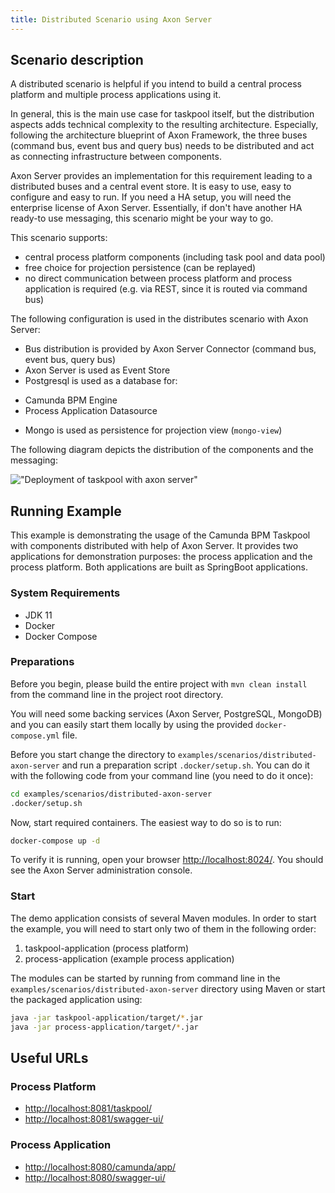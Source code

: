 ```yaml
---
title: Distributed Scenario using Axon Server
---
```


## Scenario description

A distributed scenario is helpful if you intend to build a central process platform and multiple process applications using it.

In general, this is the main use case for taskpool itself, but the distribution aspects adds technical complexity to the resulting
architecture. Especially, following the architecture blueprint of Axon Framework, the three buses (command bus, event bus and
query bus) needs to be distributed and act as connecting infrastructure between components.

Axon Server provides an implementation for this requirement leading to a distributed buses and a central event store. It is easy
to use, easy to configure and easy to run. If you need a HA setup, you will need the enterprise license of Axon Server. Essentially,
if don't have another HA ready-to use messaging, this scenario might be your way to go.

This scenario supports:

-  central process platform components (including task pool and data pool)
-  free choice for projection persistence (can be replayed)
-  no direct communication between process platform and process application is required (e.g. via REST, since it is routed via command bus)

The following configuration is used in the distributes scenario with Axon Server:

* Bus distribution is provided by Axon Server Connector (command bus, event bus, query bus)
* Axon Server is used as Event Store
* Postgresql is used as a database for:
- Camunda BPM Engine
- Process Application Datasource
* Mongo is used as persistence for projection view (`mongo-view`)

The following diagram depicts the distribution of the components and the messaging:

!["Deployment of taskpool with axon server"](../../../img/deployment-axon-server.png)

## Running Example

This example is demonstrating the usage of the Camunda BPM Taskpool with components distributed with help of Axon Server.
It provides two applications for demonstration purposes: the process application and the process platform. Both applications are built as SpringBoot applications.

### System Requirements

* JDK 11
* Docker
* Docker Compose

### Preparations

Before you begin, please build the entire project with `mvn clean install` from the command line in the project root directory.

You will need some backing services (Axon Server, PostgreSQL, MongoDB) and you can easily start them locally
by using the provided `docker-compose.yml` file.

Before you start change the directory to `examples/scenarios/distributed-axon-server` and run a preparation script `.docker/setup.sh`.
You can do it with the following code from your command line (you need to do it once):


```bash
cd examples/scenarios/distributed-axon-server
.docker/setup.sh
```

Now, start required containers. The easiest way to do so is to run:


```bash
docker-compose up -d
```

To verify it is running, open your browser [http://localhost:8024/](http://localhost:8024/). You should see
the Axon Server administration console.

### Start

The demo application consists of several Maven modules. In order to start the example, you will need to start only two
of them in the following order:

1. taskpool-application (process platform)
2. process-application (example process application)

The modules can be started by running from command line in the `examples/scenarios/distributed-axon-server` directory using Maven or start the
packaged application using:


```bash
java -jar taskpool-application/target/*.jar
java -jar process-application/target/*.jar
```

## Useful URLs

### Process Platform
* [http://localhost:8081/taskpool/](http://localhost:8081/taskpool/)
* [http://localhost:8081/swagger-ui/](http://localhost:8081/swagger-ui/)

### Process Application
* [http://localhost:8080/camunda/app/](http://localhost:8080/camunda/app/)
* [http://localhost:8080/swagger-ui/](http://localhost:8080/swagger-ui/)
